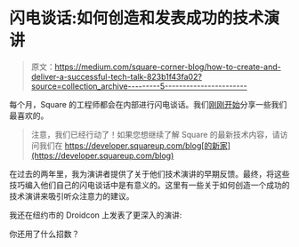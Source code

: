 # 闪电谈话:如何创造和发表成功的技术演讲

> 原文：<https://medium.com/square-corner-blog/how-to-create-and-deliver-a-successful-tech-talk-823b1f43fa02?source=collection_archive---------5----------------------->

每个月，Square 的工程师都会在内部进行闪电谈话。我们[刚刚开始](/square-corner-blog/lets-build-a-markdown-parser-7b02e91444c5)分享一些我们最喜欢的。

> 注意，我们已经行动了！如果您想继续了解 Square 的最新技术内容，请访问我们在 https://developer.squareup.com/blog[的新家](https://developer.squareup.com/blog)

在过去的两年里，我为演讲者提供了关于他们技术演讲的早期反馈。最终，将这些技巧编入他们自己的闪电谈话中是有意义的。这里有一些关于如何创造一个成功的技术演讲来吸引听众注意力的建议。

我还在纽约市的 Droidcon 上发表了更深入的演讲:

你还用了什么招数？